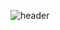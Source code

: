 ![header](https://capsule-render.vercel.app/api?type=rect&height=300&text=I%20wanna%20be%20with%20you%20🧡)

<!--
**S3un9-W00/S3un9-W00** is a ✨ _special_ ✨ repository because its `README.md` (this file) appears on your GitHub profile.

Here are some ideas to get you started:

- 🔭 I’m currently working on ...
- 🌱 I’m currently learning ...
- 👯 I’m looking to collaborate on ...
- 🤔 I’m looking for help with ...
- 💬 Ask me about ...
- 📫 How to reach me: ...
- 😄 Pronouns: ...
- ⚡ Fun fact: ...
-->
